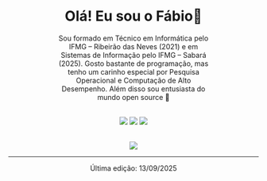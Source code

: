 <h1 align="center"> Olá! Eu sou o Fábio👋</h1>

<div align="center">
  <p style="max-width: 60%;">
    Sou formado em Técnico em Informática pelo IFMG – Ribeirão das Neves (2021) e em Sistemas de Informação pelo IFMG – Sabará (2025). Gosto bastante de programação, mas tenho um carinho especial por Pesquisa Operacional e Computação de Alto Desempenho. Além disso sou entusiasta do mundo open source 🚀
  </p>
</div>

<br />

<div align="center">
  <a href="https://www.linkedin.com/in/fábio-augusto-400b55202/" target="_blank"><img src="https://img.shields.io/badge/-LinkedIn-%230077B5?style=for-the-badge&logo=linkedin&logoColor=white" target="_blank"></a>
  <a href = "mailto:fabio.augusto1911@gmail.com"><img src="https://img.shields.io/badge/Gmail-D14836?style=for-the-badge&logo=gmail&logoColor=white" target="_blank"></a>
  <a href="https://instagram.com/fabio.aas/" target="_blank"><img src="https://img.shields.io/badge/-Instagram-%23E4405F?style=for-the-badge&logo=instagram&logoColor=white" target="_blank"></a>
</div>

<br />

<p align="center">
  <img src="https://github-readme-stats.vercel.app/api/top-langs/?username=fabio-aug&hide=TeX&layout=compact&theme=dracula">
</p>

----

<p align="center">
  Última edição: 13/09/2025
</p>
